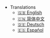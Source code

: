 - Translations
    - [:uk: English](en-us/)
    - [:cn: 简体中文](zh-cn/)
    - [:de: Deutsch](de-de/)
    - [:es: Español](es-es/)